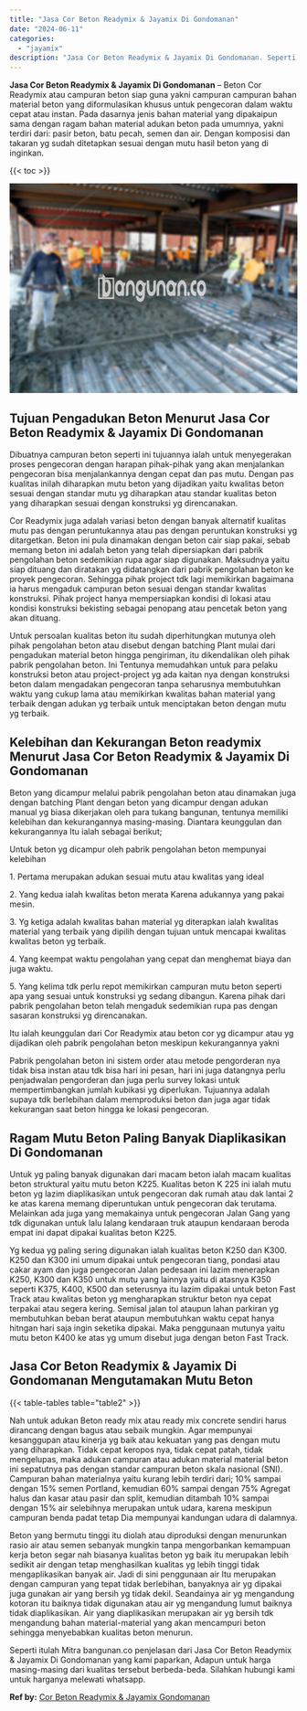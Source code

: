 ```yaml
---
title: "Jasa Cor Beton Readymix & Jayamix Di Gondomanan"
date: "2024-06-11"
categories: 
  - "jayamix"
description: "Jasa Cor Beton Readymix & Jayamix Di Gondomanan. Seperti itulah Mitra bangunan.co penjelasan dari Jasa Cor Beton Readymix & Jayamix Di Gondomanan yang kami p..."
---
```


**Jasa Cor Beton Readymix & Jayamix Di Gondomanan** – Beton Cor Readymix atau campuran beton siap guna yakni campuran campuran bahan material beton yang diformulasikan khusus untuk pengecoran dalam waktu cepat atau instan. Pada dasarnya jenis bahan material yang dipakaipun sama dengan ragam bahan material adukan beton pada umumnya, yakni terdiri dari: pasir beton, batu pecah, semen dan air. Dengan komposisi dan takaran yg sudah ditetapkan sesuai dengan mutu hasil beton yang di inginkan.

{{< toc >}}

![Jasa Cor Beton Readymix & Jayamix Di Gondomanan](/images/jasa-cor-readymix-54.png)

## Tujuan Pengadukan Beton Menurut Jasa Cor Beton Readymix & Jayamix Di Gondomanan

Dibuatnya campuran beton seperti ini tujuannya ialah untuk menyegerakan proses pengecoran dengan harapan pihak-pihak yang akan menjalankan pengecoran bisa menjalankannya dengan cepat dan pas mutu. Dengan pas kualitas inilah diharapkan mutu beton yang dijadikan yaitu kwalitas beton sesuai dengan standar mutu yg diharapkan atau standar kualitas beton yang diharapkan sesuai dengan konstruksi yg direncanakan.

Cor Readymix juga adalah variasi beton dengan banyak alternatif kualitas mutu pas dengan peruntukannya atau pas dengan peruntukan konstruksi yg ditargetkan. Beton ini pula dinamakan dengan beton cair siap pakai, sebab memang beton ini adalah beton yang telah dipersiapkan dari pabrik pengolahan beton sedemikian rupa agar siap digunakan. Maksudnya yaitu siap dituang dan diratakan yg didatangkan dari pabrik pengolahan beton ke proyek pengecoran. Sehingga pihak project tdk lagi memikirkan bagaimana ia harus mengaduk campuran beton sesuai dengan standar kwalitas konstruksi. Pihak project hanya mempersiapkan kondisi di lokasi atau kondisi konstruksi bekisting sebagai penopang atau pencetak beton yang akan dituang.

Untuk persoalan kualitas beton itu sudah diperhitungkan mutunya oleh pihak pengolahan beton atau disebut dengan batching Plant mulai dari pengadukan material beton hingga pengiriman, itu dikendalikan oleh pihak pabrik pengolahan beton. Ini Tentunya memudahkan untuk para pelaku konstruksi beton atau project-project yg ada kaitan nya dengan konstruksi beton dalam mengadakan pengecoran tanpa seharusnya membutuhkan waktu yang cukup lama atau memikirkan kwalitas bahan material yang terbaik dengan adukan yg terbaik untuk menciptakan beton dengan mutu yg terbaik.

## Kelebihan dan Kekurangan Beton readymix Menurut Jasa Cor Beton Readymix & Jayamix Di Gondomanan

Beton yang dicampur melalui pabrik pengolahan beton atau dinamakan juga dengan batching Plant dengan beton yang dicampur dengan adukan manual yg biasa dikerjakan oleh para tukang bangunan, tentunya memiliki kelebihan dan kekurangannya masing-masing. Diantara keunggulan dan kekurangannya Itu ialah sebagai berikut;

Untuk beton yg dicampur oleh pabrik pengolahan beton mempunyai kelebihan

1\. Pertama merupakan adukan sesuai mutu atau kwalitas yang ideal

2\. Yang kedua ialah kwalitas beton merata Karena adukannya yang pakai mesin.

3\. Yg ketiga adalah kwalitas bahan material yg diterapkan ialah kwalitas material yang terbaik yang dipilih dengan tujuan untuk mencapai kwalitas kwalitas beton yg terbaik.

4\. Yang keempat waktu pengolahan yang cepat dan menghemat biaya dan juga waktu.

5\. Yang kelima tdk perlu repot memikirkan campuran mutu beton seperti apa yang sesuai untuk konstruksi yg sedang dibangun. Karena pihak dari pabrik pengolahan beton telah mengaduk sedemikian rupa pas dengan sasaran konstruksi yg direncanakan.

Itu ialah keunggulan dari Cor Readymix atau beton cor yg dicampur atau yg dijadikan oleh pabrik pengolahan beton meskipun kekurangannya yakni

Pabrik pengolahan beton ini sistem order atau metode pengorderan nya tidak bisa instan atau tdk bisa hari ini pesan, hari ini juga datangnya perlu penjadwalan pengorderan dan juga perlu survey lokasi untuk mempertimbangkan jumlah kubikasi yg diperlukan. Tujuannya adalah supaya tdk berlebihan dalam memproduksi beton dan juga agar tidak kekurangan saat beton hingga ke lokasi pengecoran.

## Ragam Mutu Beton Paling Banyak Diaplikasikan Di Gondomanan

Untuk yg paling banyak digunakan dari macam beton ialah macam kualitas beton struktural yaitu mutu beton K225. Kualitas beton K 225 ini ialah mutu beton yg lazim diaplikasikan untuk pengecoran dak rumah atau dak lantai 2 ke atas karena memang diperuntukan untuk pengecoran dak terutama. Melainkan ada juga yang memakainya untuk pengecoran Jalan Gang yang tdk digunakan untuk lalu lalang kendaraan truk ataupun kendaraan beroda empat ini dapat dipakai kualitas beton K225.

Yg kedua yg paling sering digunakan ialah kualitas beton K250 dan K300. K250 dan K300 ini umum dipakai untuk pengecoran tiang, pondasi atau cakar ayam dan juga pengecoran Jalan pedesaan ini lazim menerapkan K250, K300 dan K350 untuk mutu yang lainnya yaitu di atasnya K350 seperti K375, K400, K500 dan seterusnya itu lazim dipakai untuk beton Fast Track atau kwalitas beton yg mengharapkan struktur beton nya cepat terpakai atau segera kering. Semisal jalan tol ataupun lahan parkiran yg membutuhkan beban berat ataupun membutuhkan waktu cepat hanya hitngan hari saja ingin seketika dipakai. Maka penggunaan mutunya yaitu mutu beton K400 ke atas yg umum disebut juga dengan beton Fast Track.

## Jasa Cor Beton Readymix & Jayamix Di Gondomanan Mengutamakan Mutu Beton

{{< table-tables table="table2" >}}

Nah untuk adukan Beton ready mix atau ready mix concrete sendiri harus dirancang dengan bagus atau sebaik mungkin. Agar mempunyai kesanggupan atau kinerja yg baik atau kekuatan yang pas dengan mutu yang diharapkan. Tidak cepat keropos nya, tidak cepat patah, tidak mengelupas, maka adukan campuran atau adukan material material beton ini sepatutnya pas dengan standar campuran beton skala nasional (SNI). Campuran bahan materialnya yaitu kurang lebih terdiri dari; 10% sampai dengan 15% semen Portland, kemudian 60% sampai dengan 75% Agregat halus dan kasar atau pasir dan split, kemudian ditambah 10% sampai dengan 15% air selebihnya merupakan untuk udara, karena meskipun campuran benda padat tetap Dia mempunyai kandungan udara di dalamnya.

Beton yang bermutu tinggi itu diolah atau diproduksi dengan menurunkan rasio air atau semen sebanyak mungkin tanpa mengorbankan kemampuan kerja beton segar nah biasanya kualitas beton yg baik itu merupakan lebih sedikit air dengan tetap menghasilkan kualitas yg lebih tinggi tidak mengaplikasikan banyak air. Jadi di sini penggunaan air Itu merupakan dengan campuran yang tepat tidak berlebihan, banyaknya air yg dipakai juga gunakan air yang bersih yg tidak dekil. Seandainya air yg mengandung kotoran itu baiknya tidak digunakan atau air yg mengandung lumut baiknya tidak diaplikasikan. Air yang diaplikasikan merupakan air yg bersih tdk mengandung bahan material-material yang akan mencampuri beton sehingga menyebabkan kualitas beton menurun.

Seperti itulah Mitra bangunan.co penjelasan dari Jasa Cor Beton Readymix & Jayamix Di Gondomanan yang kami paparkan, Adapun untuk harga masing-masing dari kualitas tersebut berbeda-beda. Silahkan hubungi kami untuk harganya melewati whatsapp.

**Ref by:** [Cor Beton Readymix & Jayamix Gondomanan](https://id.wikipedia.org/wiki/Cor)

